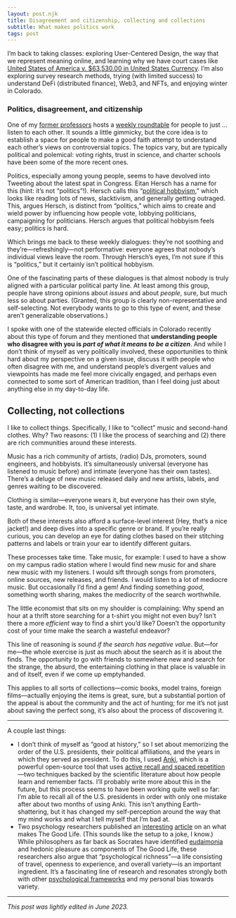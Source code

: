 ```yaml
---
layout: post.njk
title: Disagreement and citizenship, collecting and collections
subtitle: What makes politics work
tags: post
---
```


I’m back to taking classes: exploring User-Centered Design, the way that we represent meaning online, and learning why we have court cases like [United States of America v. $63,530.00 in United States Currency](https://ecf.ca8.uscourts.gov/opndir/15/03/141787P.pdf). I’m also exploring survey research methods, trying (with limited success) to understand DeFi (distributed finance), Web3, and NFTs, and enjoying winter in Colorado.

### Politics, disagreement, and citizenship

One of my [former professors](https://sites.google.com/view/burgessbioeconomicslab) hosts a [weekly roundtable](https://heterodoxacademy.org/blog/reducing-political-polarization-through-campus-dialogues/) for people to just ... listen to each other. It sounds a little gimmicky, but the core idea is to establish a space for people to make a good faith attempt to understand each other’s views on controversial topics. The topics vary, but are typically political and polemical: voting rights, trust in science, and charter schools have been some of the more recent ones.

Politics, especially among young people, seems to have devolved into Tweeting about the latest spat in Congress. Eitan Hersch has a name for this (hint: it’s not “politics”!). Hersch calls this “[political hobbyism](https://www.abebooks.com/9781982116781/Politics-Power-Move-Beyond-Political-1982116781/plp),” which looks like reading lots of news, slacktivism, and generally getting outraged. This, argues Hersch, is distinct from “politics,” which aims to create and wield power by influencing how people vote, lobbying politicians, campaigning for politicians. Hersch argues that political hobbyism feels easy; politics is hard.

Which brings me back to these weekly dialogues: they’re not soothing and they’re—refreshingly—not performative: everyone agrees that nobody’s individual views leave the room. Through Hersch’s eyes, I’m not sure if this is “politics,” but it certainly isn’t political hobbyism.

One of the fascinating parts of these dialogues is that almost nobody is truly aligned with a particular political party line. At least among this group, people have strong opinions about _issues_ and about _people_, sure, but much less so about parties. (Granted, this group is clearly non-representative and self-selecting. Not everybody wants to go to this type of event, and these aren’t generalizable observations.)

I spoke with one of the statewide elected officials in Colorado recently about this type of forum and they mentioned that **understanding people who disagree with you is _part of what it means to be a citizen_**. And while I don’t think of myself as very politically involved, these opportunities to think hard about my perspective on a given issue, discuss it with people who often disagree with me, and understand people’s divergent values and viewpoints has made me feel more civically engaged, and perhaps even connected to some sort of American tradition, than I feel doing just about anything else in my day-to-day life.

## Collecting, not collections

I like to collect things. Specifically, I like to “collect” music and second-hand clothes. Why? Two reasons: (1) I like the process of searching and (2) there are rich communities around these interests.

Music has a rich community of artists, (radio) DJs, promoters, sound engineers, and hobbyists. It’s simultaneously universal (everyone has listened to music before) and intimate (everyone has their own tastes). There’s a deluge of new music released daily and new artists, labels, and genres waiting to be discovered.

Clothing is similar—everyone wears it, but everyone has their own style, taste, and wardrobe. It, too, is universal yet intimate.

Both of these interests also afford a surface-level interest (Hey, that’s a nice jacket!) and deep dives into a specific genre or brand. If you’re really curious, you can develop an eye for dating clothes based on their stitching patterns and labels or train your ear to identify different guitars.

These processes take time. Take music, for example: I used to have a show on my campus radio station where I would find new music for and share new music with my listeners. I would sift through songs from promoters, online sources, new releases, and friends. I would listen to a lot of mediocre music. But occasionally I’d find a gem! And finding something _good_, something worth sharing, makes the mediocrity of the search worthwhile.

The little economist that sits on my shoulder is complaining: Why spend an hour at a thrift store searching for a t-shirt you might not even buy? Isn’t there a more _efficient_ way to find a shirt you’d like? Doesn’t the opportunity cost of your time make the search a wasteful endeavor?

This line of reasoning is sound _if the search has negative value_. But—for me—the whole exercise is just as much about the search as it is about the finds. The opportunity to go with friends to somewhere new and search for the strange, the absurd, the entertaining clothing in that place is valuable in and of itself, even if we come up emptyhanded.

This applies to all sorts of collections—comic books, model trains, foreign films—actually enjoying the items is great, sure, but a substantial portion of the appeal is about the community and the act of hunting; for me it’s not just about saving the perfect song, it’s also about the process of discovering it.

---

A couple last things:

- I don’t think of myself as “good at history,” so I set about memorizing the order of the U.S. presidents, their political affiliations, and the years in which they served as president. To do this, I used [Anki](https://apps.ankiweb.net/), which is a powerful open-source tool that uses [active recall and spaced repetition](https://docs.ankiweb.net/background.html)—two techniques backed by the scientific literature about how people learn and remember facts. I’ll probably write more about this in the future, but this process seems to have been working quite well so far: I’m able to recall all of the U.S. presidents in order with only one mistake after about two months of using Anki. This isn’t anything Earth-shattering, but it has changed my self-perception around the way that my mind works and what I tell myself that I’m bad at.
- Two psychology researchers published an [interesting](https://www.psychologytoday.com/us/blog/living-single/202108/beyond-happiness-why-psychologically-rich-life-is-good-life) [article](https://www.erinwestgate.com/uploads/7/6/4/1/7641726/oishi.westgate.psychrev.2021.pdf) on an what makes The Good Life. (This sounds like the setup to a joke, I know.) While philosophers as far back as Socrates have identified [eudaimonia](https://en.wikipedia.org/wiki/Eudaimonia) and hedonic pleasure as components of The Good Life, these researchers also argue that “psychological richness”—a life consisting of travel, openness to experience, and overall variety—is an important ingredient. It’s a fascinating line of research and resonates strongly both with other [psychological frameworks](https://www.abebooks.com/9780691123028/Expert-Political-Judgment-Good-Know-0691123020/plp) and my personal bias towards variety.

---

_This post was lightly edited in June 2023._
